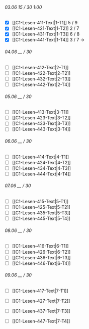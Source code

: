 
###### 03.06 *15 / 30* *1:00* 
- [x] [[C1-Lesen-411-Text|1-T1]] 5 / 9
- [x] [[C1-Lesen-421-Text|1-T2]] 2 / 7 
- [x] [[C1-Lesen-431-Text|1-T3]] 6 / 8
- [x] [[C1-Lesen-441-Text|1-T4]] 3 / 7 -> 

###### 04.06 *__ / 30*
- [ ] [[C1-Lesen-412-Text|2-T1]] 
- [ ] [[C1-Lesen-422-Text|2-T2]] 
- [ ] [[C1-Lesen-432-Text|2-T3]] 
- [ ] [[C1-Lesen-442-Text|2-T4]] 

###### 05.06 *__ / 30*
- [ ] [[C1-Lesen-413-Text|3-T1]] 
- [ ] [[C1-Lesen-423-Text|3-T2]] 
- [ ] [[C1-Lesen-433-Text|3-T3]] 
- [ ] [[C1-Lesen-443-Text|3-T4]] 

###### 06.06 *__ / 30*
- [ ] [[C1-Lesen-414-Text|4-T1]] 
- [ ] [[C1-Lesen-424-Text|4-T2]] 
- [ ] [[C1-Lesen-434-Text|4-T3]] 
- [ ] [[C1-Lesen-444-Text|4-T4]] 

###### 07.06 *__ / 30*
- [ ] [[C1-Lesen-415-Text|5-T1]] 
- [ ] [[C1-Lesen-425-Text|5-T2]] 
- [ ] [[C1-Lesen-435-Text|5-T3]] 
- [ ] [[C1-Lesen-445-Text|5-T4]] 

###### 08.06 *__ / 30*
- [ ] [[C1-Lesen-416-Text|6-T1]] 
- [ ] [[C1-Lesen-426-Text|6-T2]] 
- [ ] [[C1-Lesen-436-Text|6-T3]] 
- [ ] [[C1-Lesen-446-Text|6-T4]] 

###### 09.06 *__ / 30*
- [ ] [[C1-Lesen-417-Text|7-T1]] 
- [ ] [[C1-Lesen-427-Text|7-T2]] 
- [ ] [[C1-Lesen-437-Text|7-T3]] 
- [ ] [[C1-Lesen-447-Text|7-T4]] 





